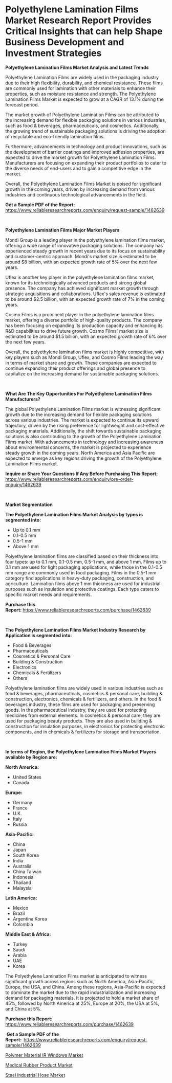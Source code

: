 <p><h1>Polyethylene Lamination Films Market Research Report Provides Critical Insights that can help Shape Business Development and Investment Strategies</h1></p><p><strong>Polyethylene Lamination Films Market Analysis and Latest Trends</strong></p>
<p><p>Polyethylene Lamination Films are widely used in the packaging industry due to their high flexibility, durability, and chemical resistance. These films are commonly used for lamination with other materials to enhance their properties, such as moisture resistance and strength. The Polyethylene Lamination Films Market is expected to grow at a CAGR of 13.1% during the forecast period.</p><p>The market growth of Polyethylene Lamination Films can be attributed to the increasing demand for flexible packaging solutions in various industries, such as food & beverages, pharmaceuticals, and cosmetics. Additionally, the growing trend of sustainable packaging solutions is driving the adoption of recyclable and eco-friendly lamination films.</p><p>Furthermore, advancements in technology and product innovations, such as the development of barrier coatings and improved adhesion properties, are expected to drive the market growth for Polyethylene Lamination Films. Manufacturers are focusing on expanding their product portfolios to cater to the diverse needs of end-users and to gain a competitive edge in the market.</p><p>Overall, the Polyethylene Lamination Films Market is poised for significant growth in the coming years, driven by increasing demand from various industries and continuous technological advancements in the field.</p></p>
<p><strong>Get a Sample PDF of the Report:&nbsp;</strong> <a href="https://www.reliableresearchreports.com/enquiry/request-sample/1462639">https://www.reliableresearchreports.com/enquiry/request-sample/1462639</a></p>
<p>&nbsp;</p>
<p><strong>Polyethylene Lamination Films Major Market Players</strong></p>
<p><p>Mondi Group is a leading player in the polyethylene lamination films market, offering a wide range of innovative packaging solutions. The company has experienced steady growth in recent years due to its focus on sustainability and customer-centric approach. Mondi's market size is estimated to be around $8 billion, with an expected growth rate of 5% over the next few years.</p><p>Uflex is another key player in the polyethylene lamination films market, known for its technologically advanced products and strong global presence. The company has achieved significant market growth through strategic acquisitions and collaborations. Uflex's sales revenue is estimated to be around $2.5 billion, with an expected growth rate of 7% in the coming years.</p><p>Cosmo Films is a prominent player in the polyethylene lamination films market, offering a diverse portfolio of high-quality products. The company has been focusing on expanding its production capacity and enhancing its R&D capabilities to drive future growth. Cosmo Films' market size is estimated to be around $1.5 billion, with an expected growth rate of 6% over the next few years.</p><p>Overall, the polyethylene lamination films market is highly competitive, with key players such as Mondi Group, Uflex, and Cosmo Films leading the way in terms of market share and growth. These companies are expected to continue expanding their product offerings and global presence to capitalize on the increasing demand for sustainable packaging solutions.</p></p>
<p>&nbsp;</p>
<p><strong>What Are The Key Opportunities For Polyethylene Lamination Films Manufacturers?</strong></p>
<p><p>The global Polyethylene Lamination Films market is witnessing significant growth due to the increasing demand for flexible packaging solutions across various industries. The market is expected to continue its upward trajectory, driven by the rising preference for lightweight and cost-effective packaging materials. Additionally, the shift towards sustainable packaging solutions is also contributing to the growth of the Polyethylene Lamination Films market. With advancements in technology and increasing awareness about environmental concerns, the market is projected to experience steady growth in the coming years. North America and Asia Pacific are expected to emerge as key regions driving the growth of the Polyethylene Lamination Films market.</p></p>
<p><strong>Inquire or Share Your Questions If Any Before Purchasing This Report:</strong> <a href="https://www.reliableresearchreports.com/enquiry/pre-order-enquiry/1462639">https://www.reliableresearchreports.com/enquiry/pre-order-enquiry/1462639</a></p>
<p>&nbsp;</p>
<p><strong>Market Segmentation</strong></p>
<p><strong>The Polyethylene Lamination Films Market Analysis by types is segmented into:</strong></p>
<p><ul><li>Up to 0.1 mm</li><li>0.1-0.5 mm</li><li>0.5-1 mm</li><li>Above 1 mm</li></ul></p>
<p><p>Polyethylene lamination films are classified based on their thickness into four types: up to 0.1 mm, 0.1-0.5 mm, 0.5-1 mm, and above 1 mm. Films up to 0.1 mm are used for light packaging applications, while those in the 0.1-0.5 mm range are commonly used in food packaging. Films in the 0.5-1 mm category find applications in heavy-duty packaging, construction, and agriculture. Lamination films above 1 mm thickness are used for industrial purposes such as insulation and protective coatings. Each type caters to specific market needs and requirements.</p></p>
<p><strong>Purchase this Report:&nbsp;</strong><a href="https://www.reliableresearchreports.com/purchase/1462639">https://www.reliableresearchreports.com/purchase/1462639</a></p>
<p>&nbsp;</p>
<p><strong>The Polyethylene Lamination Films Market Industry Research by Application is segmented into:</strong></p>
<p><ul><li>Food & Beverages</li><li>Pharmaceuticals</li><li>Cosmetics & Personal Care</li><li>Building & Construction</li><li>Electronics</li><li>Chemicals & Fertilizers</li><li>Others</li></ul></p>
<p><p>Polyethylene lamination films are widely used in various industries such as food & beverages, pharmaceuticals, cosmetics & personal care, building & construction, electronics, chemicals & fertilizers, and others. In the food & beverages industry, these films are used for packaging and preserving goods. In the pharmaceutical industry, they are used for protecting medicines from external elements. In cosmetics & personal care, they are used for packaging beauty products. They are also used in building & construction for insulation purposes, in electronics for protecting electronic components, and in chemicals & fertilizers for storage and transportation.</p></p>
<p>&nbsp;</p>
<p><strong>In terms of Region, the Polyethylene Lamination Films Market Players available by Region are:</strong></p>
<p>
    <p> <strong> North America: </strong>
        <ul>
            <li>United States</li>
            <li>Canada</li>
        </ul>
        </p> 
    <p> <strong> Europe: </strong>
        <ul>
            <li>Germany</li>
            <li>France</li>
            <li>U.K.</li>
            <li>Italy</li>
            <li>Russia</li>
        </ul>
        </p> 
    <p> <strong> Asia-Pacific: </strong>
        <ul>
            <li>China</li>
            <li>Japan</li>
            <li>South Korea</li>
            <li>India</li>
            <li>Australia</li>
            <li>China Taiwan</li>
            <li>Indonesia</li>
            <li>Thailand</li>
            <li>Malaysia</li>
        </ul>
        </p> 
    <p> <strong> Latin America: </strong>
        <ul>
            <li>Mexico</li>
            <li>Brazil</li>
            <li>Argentina Korea</li>
            <li>Colombia</li>
        </ul>
        </p> 
    <p> <strong> Middle East & Africa: </strong>
        <ul>
            <li>Turkey</li>
            <li>Saudi</li>
            <li>Arabia</li>
            <li>UAE</li>
            <li>Korea</li>
        </ul>
    </p>
    </p>
<p><p>The Polyethylene Lamination Films market is anticipated to witness significant growth across regions such as North America, Asia-Pacific, Europe, the USA, and China. Among these regions, Asia-Pacific is expected to dominate the market due to the rapid industrialization and increasing demand for packaging materials. It is projected to hold a market share of 45%, followed by North America at 25%, Europe at 20%, the USA at 5%, and China at 5%.</p></p>
<p><strong>Purchase this Report: </strong><a href="https://www.reliableresearchreports.com/purchase/1462639">https://www.reliableresearchreports.com/purchase/1462639</a></p>
<p>&nbsp;<strong>Get a Sample PDF of the Report:&nbsp;&nbsp;</strong><a href="https://www.reliableresearchreports.com/enquiry/request-sample/1462639">https://www.reliableresearchreports.com/enquiry/request-sample/1462639</a></p>
<p><strong></strong></p>
<p><p><a href="https://github.com/Airanohannonzb68e5pb53oc1/Market-Research-Report-List-1/blob/main/polymer-material-ir-windows-market.md">Polymer Material IR Windows Market</a></p><p><a href="https://sore-arch-6db.notion.site/Medical-Rubber-Product-Market-Size-Global-Industry-Overview-Market-Segmentation-and-Forecast-2024-8066618bb8ef44be9ba363fa9c8173d7">Medical Rubber Product Market</a></p><p><a href="https://github.com/fiixsa/Market-Research-Report-List-1/blob/main/steel-industrial-hose-market.md">Steel Industrial Hose Market</a></p></p>